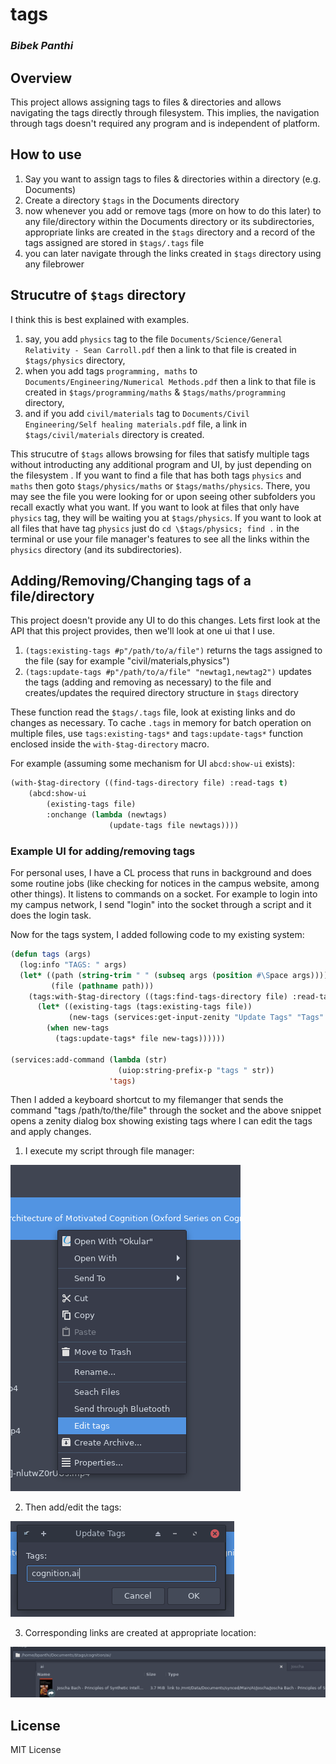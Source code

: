 # tags
### _Bibek Panthi <bpanthi977 at gmail dot com>_

## Overview
This project allows assigning tags to files & directories and allows navigating the tags directly through filesystem.
This implies, the navigation through tags doesn't required any program and is independent of platform.

## How to use
1. Say you want to assign tags to files & directories within a directory (e.g. Documents)
2. Create a directory `$tags` in the Documents directory 
3. now whenever you add or remove tags (more on how to do this later) to any file/directory within the Documents directory or its subdirectories, appropriate links are created in the `$tags` directory and a record of the tags assigned are stored in `$tags/.tags` file
4. you can later navigate through the links created in `$tags` directory using any filebrower 

## Strucutre of `$tags` directory 
I think this is best explained with examples. 

1. say, you add `physics` tag to the file `Documents/Science/General Relativity - Sean Carroll.pdf` then a link to that file is created in `$tags/physics` directory,
2. when you add tags `programming, maths` to `Documents/Engineering/Numerical Methods.pdf` then a link to that file is created in `$tags/programming/maths` & `$tags/maths/programming` directory,
3. and if you add `civil/materials` tag to `Documents/Civil Engineering/Self healing materials.pdf` file,  a link in `$tags/civil/materials` directory is created.

This strucutre of `$tags` allows browsing for files that satisfy multiple tags without introducting any additional program and UI, by just depending on the filesystem . If you want to find a file that has both tags `physics` and `maths` then goto `$tags/physics/maths` or `$tags/maths/physics`. There, you may see the file you were looking for or upon seeing other subfolders you recall exactly what you want. If you want to look at files that only have `physics` tag, they will be waiting you at `$tags/physics`. If you want to look at all files that have tag `physics` just do `cd \$tags/physics; find .` in the terminal or use your file manager's features to see all the links within the `physics` directory (and its subdirectories). 

## Adding/Removing/Changing tags of a file/directory
This project doesn't provide any UI to do this changes. Lets first look at the API that this project provides, then we'll look at one ui that I use.


1. `(tags:existing-tags #p"/path/to/a/file")` returns the tags assigned to the file (say for example "civil/materials,physics")
2. `(tags:update-tags #p"/path/to/a/file" "newtag1,newtag2")` updates the tags (adding and removing as necessary) to the file and creates/updates the required directory structure in `$tags` directory

These function read the `$tags/.tags` file, look at existing links and do changes as necessary. To cache `.tags` in memory for batch operation on multiple files, use `tags:existing-tags*` and `tags:update-tags*` function enclosed inside the `with-$tag-directory` macro.

For example (assuming some mechanism for UI `abcd:show-ui` exists):

```lisp
(with-$tag-directory ((find-tags-directory file) :read-tags t)
    (abcd:show-ui
        (existing-tags file)
        :onchange (lambda (newtags)
                      (update-tags file newtags))))
``` 

### Example UI for adding/removing tags
For personal uses, I have a CL process that runs in background and does some routine jobs (like checking for notices in the campus website, among other things). It listens to commands on a socket. For example to login into my campus network, I send "login" into the socket through a script and it does the login task.

Now for the tags system, I added following code to my existing system:

```lisp
(defun tags (args)
  (log:info "TAGS: " args)
  (let* ((path (string-trim " " (subseq args (position #\Space args))))
         (file (pathname path)))
    (tags:with-$tag-directory ((tags:find-tags-directory file) :read-tags t)
      (let* ((existing-tags (tags:existing-tags file))
             (new-tags (services:get-input-zenity "Update Tags" "Tags" existing-tags)))
        (when new-tags
          (tags:update-tags* file new-tags))))))

(services:add-command (lambda (str)
                        (uiop:string-prefix-p "tags " str))
                      'tags)
```

Then I added a keyboard shortcut to my filemanger that sends the command "tags /path/to/the/file" through the socket and the above snippet opens a zenity dialog box showing existing tags where I can edit the tags and apply changes.

1. I execute my script through file manager:

![Custom action in filemanage](/images/filemanager.png)

2. Then add/edit the tags:

![Editing Tags](/images/tags.png)

3. Corresponding links are created at appropriate location:

![Links created](/images/link.png)

## License

MIT License

